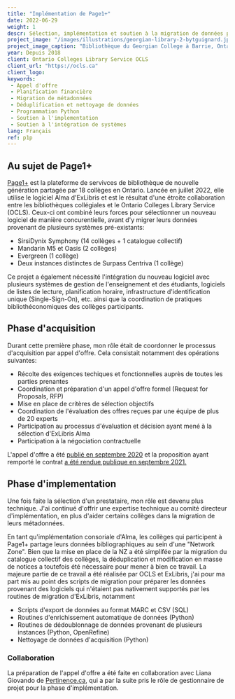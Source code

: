 ```yaml
---
title: "Implémentation de Page1+"
date: 2022-06-29
weight: 1
descr: Sélection, implémentation et soutien à la migration de données pour la mise en place du logiciel ExLibris Alma dans 18 bibliothèques collégiales en Ontario.
project_image: "/images/illustrations/georgian-library-2-bytguignard.jpg"
project_image_caption: "Bibliothèque du Georgian College à Barrie, Ontario"
year: Depuis 2018
client: Ontario Colleges Library Service OCLS
client_url: "https://ocls.ca"
client_logo: 
keywords: 
 - Appel d'offre
 - Planification financière
 - Migration de métadonnées
 - Déduplification et nettoyage de données
 - Programmation Python
 - Soutien à l'implementation
 - Soutien à l'intégration de systèmes
lang: Français
ref: p1p
---
```


## Au sujet de Page1+

<a href="https://www.page1plus.ca/">Page1+</a> est la plateforme de servivces de bibliothèque de nouvelle génération
partagée par 18 collèges en Ontario. Lancée en juillet 2022, elle utilise le logiciel Alma d'ExLibris et est le résultat
d'une étroite collaboration entre les bibliothèques collégiales et le Ontario Colleges Library Service (OCLS). Ceux-ci
ont combiné leurs forces pour sélectionner un nouveau logiciel de manière concurentielle, avant d'y migrer leurs données
provenant de plusieurs systèmes pré-existants:

* SirsiDynix Symphony (14 collèges + 1 catalogue collectif)
* Mandarin M5 et Oasis (2 collèges)
* Evergreen (1 collège)
* Deux instances distinctes de Surpass Centriva (1 collège)

Ce projet a également nécessité l'intégration du nouveau logiciel avec plusieurs systèmes de gestion de l'enseignement et des
étudiants, logiciels de listes de lecture, planification horaire, infrastructure d'identification unique (Single-Sign-On), etc.
ainsi que la coordination de pratiques bibliothéconomiques des collèges participants.

## Phase d'acquisition

Durant cette première phase, mon rôle était de coordonner le processus d'acquisition par appel d'offre. Cela consistait notamment
des opérations suivantes:

* Récolte des exigences techiques et fonctionnelles auprès de toutes les parties prenantes
* Coordination et préparation d'un appel d'offre formel (Request for Proposals, RFP)
* Mise en place de critères de sélection objectifs
* Coordination de l'évaluation des offres reçues par une équipe de plus de 20 experts
* Participation au processus d'évaluation et décision ayant mené à la sélection d'ExLibris Alma
* Participation à la négociation contractuelle

L'appel d'offre a été <a href="https://www.ocls.ca/news/ontario-college-libraries-release-rfp-collaborative-library-services-platform">
publié en septembre 2020</a> et la proposition ayant remporté le contrat 
<a href="https://www.ocls.ca/news/ocls-signs-agreement-ex-libris-behalf-college-libraries-participating-clsp-project">
a été rendue publique en septembre 2021.</a>

## Phase d'implementation

Une fois faite la sélection d'un prestataire, mon rôle est devenu plus technique. J'ai continué d'offrir une expertise technique
au comité directeur d'implémentation, en plus d'aider certains collèges dans la migration de leurs métadonnées.

En tant qu'implémentation consoriale d'Alma, les collèges qui participent à Page1+ partage leurs données bibliographiques au sein
d'une "Network Zone". Bien que la mise en place de la NZ a été simplifée par la migration du catalogue collectif des collèges,
la déduplication et modification en masse de notices a toutefois été nécessaire pour mener à bien ce travail. La majeure partie
de ce travail a été réalisée par OCLS et ExLibris, j'ai pour ma part mis au point des scripts de migration pour préparer les données provenant des logiciels qui n'étaient pas nativement supportés par les routines de migration d'ExLibris, notamment

* Scripts d'export de données au format MARC et CSV (SQL)
* Routines d'enrichissement automatique de données (Python)
* Routines de dédoublonnage de données provenant de plusieurs instances (Python, OpenRefine)
* Nettoyage de données d'acquisition (Python)

### Collaboration

La préparation de l'appel d'offre a été faite en collaboration avec Liana Giovando de <a href="http://pertinence.ca/index.html">Pertinence.ca</a>,
qui a par la suite pris le rôle de gestionnaire de projet pour la phase d'implémentation.
